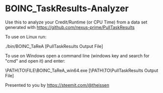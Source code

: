 # BOINC_TaskResults-Analyzer
Use this to analyze your Credit/Runtime (or CPU Time) from a data set generated with https://github.com/nexus-prime/PullTaskResults

To use on Linux run:

./bin/BOINC_TaReA [PullTaskResults Output File]

To use on Windows open a command line (windows key and search for "cmd" and open it) and enter:

\PATH\TO\FILE\BOINC_TaReA_win64.exe [\PATH\TO\PullTaskResults Output File]

Presented to you by https://steemit.com/@theissen

